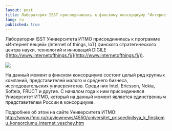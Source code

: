 ```yaml
---
layout: post
title: Лаборатория ISST присоединилась к финскому консорциуму "Интернет вещей"
lang: ru
published: true
---
```


Лаборатория ISST Университета ИТМО присоединилась к программе «Интернет вещей» (Internet of things, IoT) финского стратегического центра науки, технологий и инноваций DIGILE ([http://www.internetofthings.fi/](http://www.internetofthings.fi/)).

![](http://www.ifmo.ru/images/news/big/p4550.jpg)

На данный момент в финском консорциуме состоит целый ряд крупных компаний, представителей малого и среднего бизнеса, исследовательских университетов. Среди них Intel, Ericsson, Nokia, Softela, FRUCT и другие. С началом года к ним присоединился Университет ИТМО, который на данный момент является единственным представителем России в консорциуме.

Подробнее об этом на сайте Университета ИТМО: <http://www.ifmo.ru/ru/viewnews/4550/universitet_prisoedinilsya_k_finskomu_konsorciumu_internet_veschey.htm>
